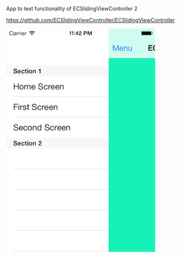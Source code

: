 App to test functionality of ECSlidingViewController 2

https://github.com/ECSlidingViewController/ECSlidingViewController


[![ScreenShot](https://github.com/rajuptb/ECSlidingViewControllerTest/blob/master/Screen_Shot_1.png)](#features)
